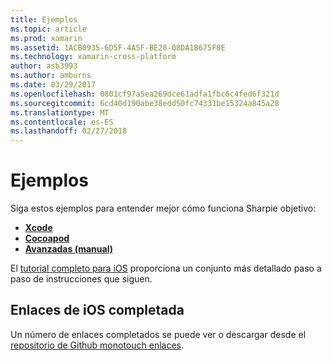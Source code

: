 ```yaml
---
title: Ejemplos
ms.topic: article
ms.prod: xamarin
ms.assetid: 1ACB0935-6D5F-4A5F-BE28-08DA1B675F0E
ms.technology: xamarin-cross-platform
author: asb3993
ms.author: amburns
ms.date: 03/29/2017
ms.openlocfilehash: 0801cf97a5ea269dce61adfa1fbc6c4fed6f321d
ms.sourcegitcommit: 6cd40d190abe38edd50fc74331be15324a845a28
ms.translationtype: MT
ms.contentlocale: es-ES
ms.lasthandoff: 02/27/2018
---
```

# <a name="examples"></a>Ejemplos

Siga estos ejemplos para entender mejor cómo funciona Sharpie objetivo:

- [**Xcode**](xcode.md)
- [**Cocoapod**](cocoapod.md)
- [**Avanzadas (manual)**](advanced.md)

El [tutorial completo para iOS](~/ios/platform/binding-objective-c/walkthrough.md) proporciona un conjunto más detallado paso a paso de instrucciones que siguen.

## <a name="completed-ios-bindings"></a>Enlaces de iOS completada

Un número de enlaces completados se puede ver o descargar desde el [repositorio de Github monotouch enlaces](https://github.com/mono/monotouch-bindings/).


